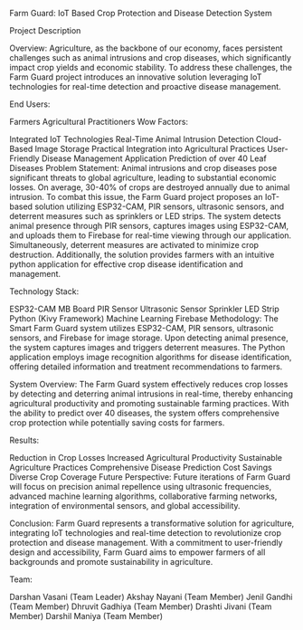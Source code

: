 
Farm Guard: IoT Based Crop Protection and Disease Detection System

Project Description

Overview:
Agriculture, as the backbone of our economy, faces persistent challenges such as animal intrusions and crop diseases, which significantly impact crop yields and economic stability. To address these challenges, the Farm Guard project introduces an innovative solution leveraging IoT technologies for real-time detection and proactive disease management.

End Users:

Farmers
Agricultural Practitioners
Wow Factors:

Integrated IoT Technologies
Real-Time Animal Intrusion Detection
Cloud-Based Image Storage
Practical Integration into Agricultural Practices
User-Friendly Disease Management Application
Prediction of over 40 Leaf Diseases
Problem Statement:
Animal intrusions and crop diseases pose significant threats to global agriculture, leading to substantial economic losses. On average, 30-40% of crops are destroyed annually due to animal intrusion. To combat this issue, the Farm Guard project proposes an IoT-based solution utilizing ESP32-CAM, PIR sensors, ultrasonic sensors, and deterrent measures such as sprinklers or LED strips. The system detects animal presence through PIR sensors, captures images using ESP32-CAM, and uploads them to Firebase for real-time viewing through our application. Simultaneously, deterrent measures are activated to minimize crop destruction. Additionally, the solution provides farmers with an intuitive python application for effective crop disease identification and management.

Technology Stack:

ESP32-CAM
MB Board
PIR Sensor
Ultrasonic Sensor
Sprinkler
LED Strip
Python (Kivy Framework)
Machine Learning
Firebase
Methodology:
The Smart Farm Guard system utilizes ESP32-CAM, PIR sensors, ultrasonic sensors, and Firebase for image storage. Upon detecting animal presence, the system captures images and triggers deterrent measures. The Python application employs image recognition algorithms for disease identification, offering detailed information and treatment recommendations to farmers.

System Overview:
The Farm Guard system effectively reduces crop losses by detecting and deterring animal intrusions in real-time, thereby enhancing agricultural productivity and promoting sustainable farming practices. With the ability to predict over 40 diseases, the system offers comprehensive crop protection while potentially saving costs for farmers.

Results:

Reduction in Crop Losses
Increased Agricultural Productivity
Sustainable Agriculture Practices
Comprehensive Disease Prediction
Cost Savings
Diverse Crop Coverage
Future Perspective:
Future iterations of Farm Guard will focus on precision animal repellence using ultrasonic frequencies, advanced machine learning algorithms, collaborative farming networks, integration of environmental sensors, and global accessibility.

Conclusion:
Farm Guard represents a transformative solution for agriculture, integrating IoT technologies and real-time detection to revolutionize crop protection and disease management. With a commitment to user-friendly design and accessibility, Farm Guard aims to empower farmers of all backgrounds and promote sustainability in agriculture.

Team:

Darshan Vasani (Team Leader)
Akshay Nayani (Team Member)
Jenil Gandhi (Team Member)
Dhruvit Gadhiya (Team Member)
Drashti Jivani (Team Member)
Darshil Maniya (Team Member)
